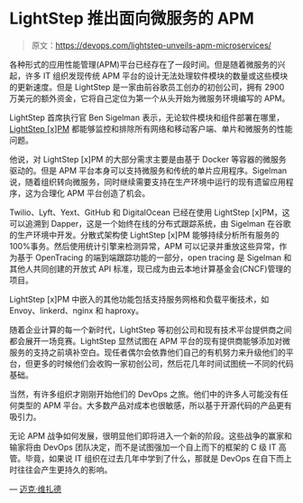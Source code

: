 # LightStep 推出面向微服务的 APM

> 原文：<https://devops.com/lightstep-unveils-apm-microservices/>

各种形式的应用性能管理(APM)平台已经存在了一段时间。但是随着微服务的兴起，许多 IT 组织发现传统 APM 平台的设计无法处理软件模块的数量或这些模块的更新速度。但是 LightStep 是一家由前谷歌员工创办的初创公司，拥有 2900 万美元的额外资金，它将自己定位为第一个从头开始为微服务环境编写的 APM。

LightStep 首席执行官 Ben Sigelman 表示，无论软件模块和组件部署在哪里， [LightStep [x]PM](http://www.marketwired.com/press-release/founded-ex-googlers-lightstep-emerges-from-stealth-redefines-application-performance-2240535.htm) 都能够监控和排除所有网络和移动客户端、单片和微服务的性能问题。

他说，对 LightStep [x]PM 的大部分需求主要是由基于 Docker 等容器的微服务驱动的。但是 APM 平台本身可以支持微服务和传统的单片应用程序。Sigelman 说，随着组织转向微服务，同时继续需要支持在生产环境中运行的现有遗留应用程序，这为合理化 APM 平台创造了机会。

Twilio、Lyft、Yext、GitHub 和 DigitalOcean 已经在使用 LightStep [x]PM，这可以追溯到 Dapper，这是一个始终在线的分布式跟踪系统，由 Sigelman 在谷歌的生产环境中开发。分散式架构使 LightStep [x]PM 能够持续分析所有服务的 100%事务。然后使用统计引擎来检测异常，APM 可以记录并重放这些异常，作为基于 OpenTracing 的端到端跟踪功能的一部分，open tracing 是 Sigelman 和其他人共同创建的开放式 API 标准，现已成为由云本地计算基金会(CNCF)管理的项目。

LightStep [x]PM 中嵌入的其他功能包括支持服务网格和负载平衡技术，如 Envoy、linkerd、nginx 和 haproxy。

随着企业计算的每一个新时代，LightStep 等初创公司和现有技术平台提供商之间都会展开一场竞赛。LightStep 显然试图在 APM 平台的现有提供商能够添加对微服务的支持之前填补空白。现任者偶尔会依靠他们自己的有机努力来升级他们的平台，但更多的时候他们会收购一家初创公司，然后花几年时间试图统一不同的代码基础。

当然，有许多组织才刚刚开始他们的 DevOps 之旅。他们中的许多人可能没有任何类型的 APM 平台。大多数产品对成本也很敏感，所以基于开源代码的产品更有吸引力。

无论 APM 战争如何发展，很明显他们即将进入一个新的阶段。这些战争的赢家和输家将由 DevOps 团队决定，而不是试图强加一个自上而下的框架的 C 级 IT 高管。毕竟，如果说 IT 组织在过去几年中学到了什么，那就是 DevOps 在自下而上时往往会产生更持久的影响。

— [迈克·维扎德](https://devops.com/author/mike-vizard/)